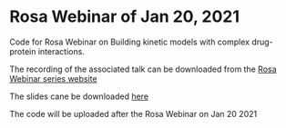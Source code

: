 # Rosa Webinar of Jan 20, 2021
Code for Rosa Webinar on Building kinetic models with complex drug-protein interactions.

The recording of the associated talk can be downloaded from the [Rosa Webinar series website](https://www.rosaandco.com/webinars/2021/kinetic-models-with-complex-drug-protein-interactions)

The slides cane be downloaded [here](https://github.com/lgerosa/rosa_webinar_20Jan2021/blob/main/ROSA_webinar_LGerosa_for_website.pdf)

The code will be uploaded after the Rosa Webinar on Jan 20 2021
